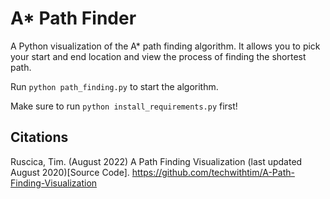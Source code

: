 # A* Path Finder

A Python visualization of the A* path finding algorithm. It allows you to pick your start and end location and view the process of finding the shortest path.

Run ```python path_finding.py``` to start the algorithm.

Make sure to run ```python install_requirements.py``` first!

## Citations
Ruscica, Tim. (August 2022) A Path Finding Visualization (last updated August 2020)[Source Code]. https://github.com/techwithtim/A-Path-Finding-Visualization
